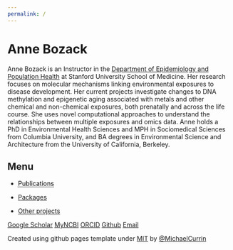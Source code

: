 ```yaml
---
permalink: /
---
```


# **Anne Bozack**

Anne Bozack is an Instructor in the [Department of Epidemiology and Population Health](https://med.stanford.edu/cardenas-lab.html) at Stanford University School of Medicine. Her research focuses on molecular mechanisms linking environmental exposures to disease development. Her current projects investigate changes to DNA methylation and epigenetic aging associated with metals and other chemical and non-chemical exposures, both prenatally and across the life course. She uses novel computational approaches to understand the relationships between multiple exposures and omics data. Anne holds a PhD in Environmental Health Sciences and MPH in Sociomedical Sciences from Columbia University, and BA degrees in Environmental Science and Architecture from the University of California, Berkeley.

## Menu

- <a href="publications.md" style="color: black; text-decoration: underline;text-decoration-style: dotted;">Publications</a>

- [Packages](packages.md)
- [Other projects](other.md)



[Google Scholar](https://scholar.google.com/citations?user=kSzZe7QAAAAJ)  [MyNCBI](https://www.ncbi.nlm.nih.gov/myncbi/anne.bozack.1/bibliography/public/)  [ORCID](https://orcid.org/0000-0003-0046-5767)  [Github](https://github.com/annebozack)  [Email](mailto:abozack@stanford.edu) 


Created using github pages template under [MIT](/LICENSE) by [@MichaelCurrin](https://github.com/MichaelCurrin)


